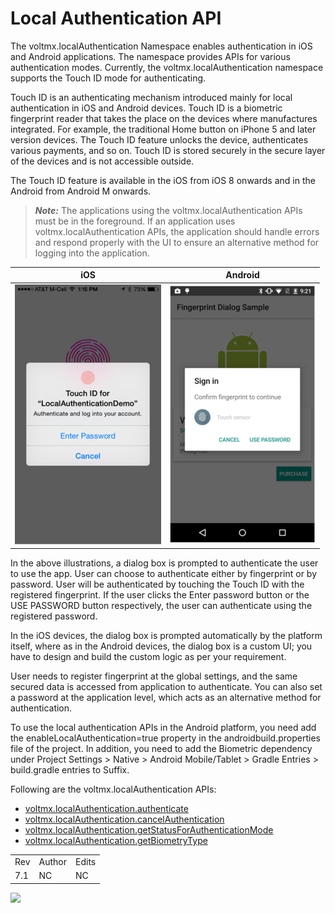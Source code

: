                             

Local Authentication API
========================

The voltmx.localAuthentication Namespace enables authentication in iOS and Android applications. The namespace provides APIs for various authentication modes. Currently, the voltmx.localAuthentication namespace supports the Touch ID mode for authenticating.

Touch ID is an authenticating mechanism introduced mainly for local authentication in iOS and Android devices. Touch ID is a biometric fingerprint reader that takes the place on the devices where manufactures integrated. For example, the traditional Home button on iPhone 5 and later version devices. The Touch ID feature unlocks the device, authenticates various payments, and so on. Touch ID is stored securely in the secure layer of the devices and is not accessible outside.

The Touch ID feature is available in the iOS from iOS 8 onwards and in the Android from Android M onwards.

> **_Note:_** The applications using the voltmx.localAuthentication APIs must be in the foreground. If an application uses voltmx.localAuthentication APIs, the application should handle errors and respond properly with the UI to ensure an alternative method for logging into the application.

  
| iOS | Android |
| --- | --- |
| ![](resources/images/ios-touchid_234x416.png) | ![](resources/images/android-touchid_233x413.png) |

In the above illustrations, a dialog box is prompted to authenticate the user to use the app. User can choose to authenticate either by fingerprint or by password. User will be authenticated by touching the Touch ID with the registered fingerprint. If the user clicks the Enter password button or the USE PASSWORD button respectively, the user can authenticate using the registered password.

In the iOS devices, the dialog box is prompted automatically by the platform itself, where as in the Android devices, the dialog box is a custom UI; you have to design and build the custom logic as per your requirement.

User needs to register fingerprint at the global settings, and the same secured data is accessed from application to authenticate. You can also set a password at the application level, which acts as an alternative method for authentication.

To use the local authentication APIs in the Android platform, you need add the enableLocalAuthentication=true property in the androidbuild.properties file of the project. In addition, you need to add the Biometric dependency under Project Settings > Native > Android Mobile/Tablet > Gradle Entries > build.gradle entries to Suffix.

Following are the voltmx.localAuthentication APIs:

*   [voltmx.localAuthentication.authenticate](voltmx.localauthentication_functions.md#authenticate)
*   [voltmx.localAuthentication.cancelAuthentication](voltmx.localauthentication_functions.md#cancelAuthentication)
*   [voltmx.localAuthentication.getStatusForAuthenticationMode](voltmx.localauthentication_functions.md#getStatusForAuthenticationMode)
*   [voltmx.localAuthentication.getBiometryType](voltmx.localauthentication_functions.md#biometryofDevice)

<table style="margin-left: 0;margin-right: auto;" data-mc-conditions="Default.HTML5 Only"><colgroup><col style="width: 37px;"> <col> <col></colgroup><tbody><tr><td>Rev</td><td>Author</td><td>Edits</td></tr><tr><td>7.1</td><td>NC</td><td>NC</td></tr></tbody></table>

![](resources/prettify/onload.png)
